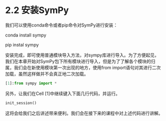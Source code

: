 # 2.2 安装SymPy


我们可以使用conda命令或者pip命令对SymPy进行安装：

conda install sympy

pip instal sympy

安装完成，即可使用普通模块导入方法，对sympy库进行导入。为了方便起见，我们在本章开始对SymPy包下所有模块进行导入，但是为了了解各个模块的归属，我们会在新使用模块第一次出现的地方，使用from
import语句对其进行二次加载，虽然这样做并不会真正地二次加载。
```python
[1]:from sympy import *
```
另外，让我们在Cell [1]中继续键入下面几行代码，并运行。
```python
init_session()
```
这将会给我们之后讲述带来便利。我们会在接下来的课程中对上述代码进行讲解。